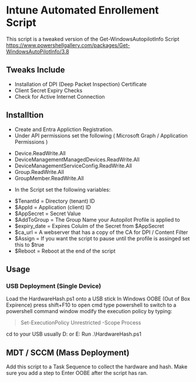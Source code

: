 # Intune Automated Enrollement Script

This script is a tweaked version of the Get-WindowsAutopilotInfo Script
https://www.powershellgallery.com/packages/Get-WindowsAutoPilotInfo/3.8

## Tweaks Include
- Installation of DPI (Deep Packet Inspection) Certificate
- Client Secret Expiry Checks
- Check for Active Internet Connection

## Installtion

- Create and Entra Appliction Registration.
- Under API permissions set the following ( Microsoft Graph / Application Permissions )
* Device.ReadWrite.All
* DeviceManagementManagedDevices.ReadWrite.All
* DeviceManagementServiceConfig.ReadWrite.All
* Group.ReadWrite.All
* GroupMember.ReadWrite.All

- In the Script set the following variables:
* $TenantId = Directory (tenant) ID
* $AppId = Application (client) ID
* $AppSecret = Secret Value
* $AddToGroup = The Group Name your Autopilot Profile is applied to
* $expiry_date = Expires Colulm of the Secret from $AppSecret
* $ca_url = A webserver that has a copy of the CA for DPI / Content Filter
* $Assign = If you want the script to pause until the profile is assinged set this to $true
* $Reboot = Reboot at the end of the script



## Usage

### USB Deployment (Single Device)
Load the HardwareHash.ps1 onto a USB stick 
In Windows OOBE (Out of Box Expirence) press shift+F10 to open cmd
type powershell to switch to a powershell command window
modify the execution policy by typing:
>Set-ExecutionPolicy Unrestricted -Scope Process

cd to your USB usually D: or E:
Run .\HardwareHash.ps1

## MDT / SCCM (Mass Deployment)

Add this script to a Task Sequence to collect the hardware and hash.
Make sure you add a step to Enter OOBE after the script has ran.


